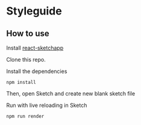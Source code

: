 # Styleguide

## How to use
Install [react-sketchapp](https://github.com/airbnb/react-sketchapp)

Clone this repo.

Install the dependencies
```
npm install
```

Then, open Sketch and create new blank sketch file

Run with live reloading in Sketch
```
npm run render
```
